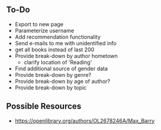 ## To-Do
- Export to new page
- Parameterize username
- Add recommendation functionality
- Send e-mails to me with unidentified info
- get all books instead of last 200
- Provide break-down by author hometown
  - clarify location of 'Reading'
- Find additional source of gender data
- Provide break-down by genre?
- Provide break-down by age of author?
- Provide break-down by topic

## Possible Resources
- https://openlibrary.org/authors/OL2678246A/Max_Barry